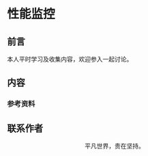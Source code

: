 # 性能监控

## 前言

本人平时学习及收集内容，欢迎参入一起讨论。

## 内容

### 参考资料

## 联系作者

<div align="center">
    <p>
        平凡世界，贵在坚持。
    </p>
    <img :src="$withBase('/about/contact.png')" />
</div>